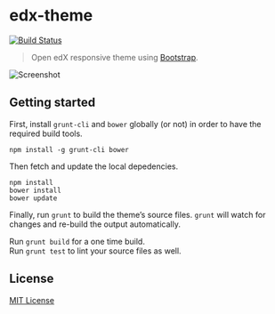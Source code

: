 # edx-theme

[![Build Status](https://travis-ci.org/IONISx/edx-theme.svg?branch=master)](https://travis-ci.org/IONISx/edx-theme)

> Open edX responsive theme using [Bootstrap](http://getbootstrap.com/).

![Screenshot](https://raw.githubusercontent.com/IONISx/edx-theme/docs/images/responsive.png)

## Getting started

First, install `grunt-cli` and `bower` globally (or not) in order to have the required build tools.

    npm install -g grunt-cli bower

Then fetch and update the local depedencies.

    npm install
    bower install
    bower update

Finally, run `grunt` to build the theme’s source files.
`grunt` will watch for changes and re-build the output automatically.

Run `grunt build` for a one time build.  
Run `grunt test` to lint your source files as well.

## License

[MIT License](http://en.wikipedia.org/wiki/MIT_License)

